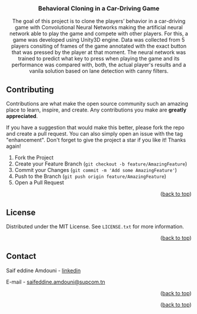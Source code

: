 <a name="readme-top"></a>

<!-- PROJECT LOGO -->
<br />
<div align="center">

<h3 align="center">Behavioral Cloning in a Car-Driving Game</h3>

  <p align="center">
    The goal of this project is to clone the players’ behavior in a car-driving game with Convolutional Neural Networks making the artificial neural network able to play the game and compete with other players. For this, a game was developed using Unity3D engine. Data was collected from 5 players consiting of frames of the game annotated with the exact button that was pressed by the player at that moment. The neural network was trained to predict what key to press when playing the game and its performance was compared with, both, the actual player's results and a vanila solution based on lane detection with canny filters. 
  </p>
</div>






<!-- CONTRIBUTING -->
## Contributing

Contributions are what make the open source community such an amazing place to learn, inspire, and create. Any contributions you make are **greatly appreciated**.

If you have a suggestion that would make this better, please fork the repo and create a pull request. You can also simply open an issue with the tag "enhancement".
Don't forget to give the project a star if you like it! Thanks again!

1. Fork the Project
2. Create your Feature Branch (`git checkout -b feature/AmazingFeature`)
3. Commit your Changes (`git commit -m 'Add some AmazingFeature'`)
4. Push to the Branch (`git push origin feature/AmazingFeature`)
5. Open a Pull Request

<p align="right">(<a href="#readme-top">back to top</a>)</p>



<!-- LICENSE -->
## License

Distributed under the MIT License. See `LICENSE.txt` for more information.

<p align="right">(<a href="#readme-top">back to top</a>)</p>



<!-- CONTACT -->
## Contact

Saif eddine Amdouni - [linkedin](https://www.linkedin.com/in/saif-eddine-amdouni/) 

E-mail - saifeddine.amdouni@supcom.tn

<p align="right">(<a href="#readme-top">back to top</a>)</p>





<p align="right">(<a href="#readme-top">back to top</a>)</p>


